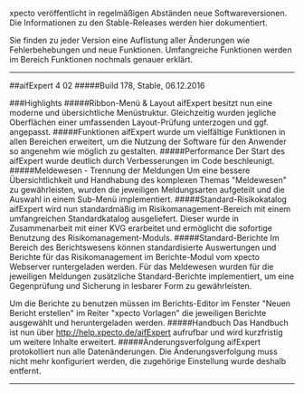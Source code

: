 
xpecto veröffentlicht in regelmäßigen Abständen neue Softwareversionen. Die Informationen zu den Stable-Releases werden hier dokumentiert.

Sie finden zu jeder Version eine Auflistung aller Änderungen wie Fehlerbehebungen und neue Funktionen. Umfangreiche Funktionen werden im Bereich Funktionen nochmals genauer erklärt.


----------

##aifExpert 4 02
#####Build 178, Stable, 06.12.2016

###Highlights
#####Ribbon-Menü & Layout
aifExpert besitzt nun eine moderne und übersichtliche Menüstruktur. Gleichzeitig wurden jegliche Oberflächen einer umfassenden Layout-Prüfung unterzogen und ggf. angepasst.
#####Funktionen
aifExpert wurde um vielfältige Funktionen in allen Bereichen erweitert, um die Nutzung der Software für den Anwender so angenehm wie möglich zu gestalten.
#####Performance
Der Start des aifExpert wurde deutlich durch Verbesserungen im Code beschleunigt.
#####Meldewesen - Trennung der Meldungen
Um eine bessere Übersichtlichkeit und Handhabung des komplexen Themas "Meldewesen" zu gewährleisten, wurden die jeweiligen Meldungsarten aufgeteilt und die Auswahl in einem Sub-Menü implementiert. 
#####Standard-Risikokatalog
aifExpert wird nun standardmäßig im Risikomanagement-Bereich mit einem umfangreichen Standardkatalog ausgeliefert. Dieser wurde in Zusammenarbeit mit einer KVG erarbeitet und ermöglicht die sofortige Benutzung des Risikomanagement-Moduls.
#####Standard-Berichte
Im Bereich des Berichtswesens können standardisierte Auswertungen und Berichte für das Risikomanagement im Berichte-Modul vom xpecto Webserver runtergeladen werden. 
Für das Meldewesen wurden für die jeweiligen Meldungen zusätzliche Standard-Berichte implementiert, um eine Gegenprüfung und Sicherung in lesbarer Form zu gewährleisten.  

Um die Berichte zu benutzen müssen im Berichts-Editor im Fenster "Neuen Bericht erstellen"  im Reiter "xpecto Vorlagen" die jeweiligen Berichte ausgewählt und heruntergeladen werden.
#####Handbuch
Das Handbuch ist nun über http://help.xpecto.de/aifExpert aufrufbar und wird kurzfristig um weitere Inhalte erweitert.
#####Änderungsverfolgung
aifExpert protokolliert nun alle Datenänderungen. Die Änderungsverfolgung muss nicht mehr konfiguriert werden, die zugehörige Einstellung wurde deshalb entfernt.


----------


